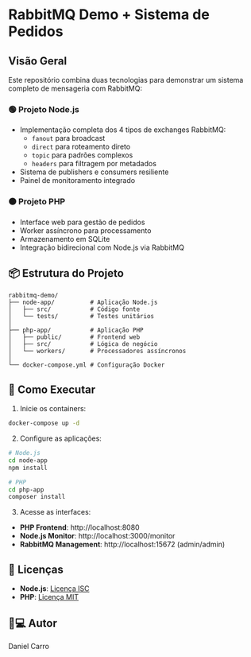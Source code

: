 # RabbitMQ Demo + Sistema de Pedidos

## Visão Geral

Este repositório combina duas tecnologias para demonstrar um sistema completo de mensageria com RabbitMQ:

### 🟢 Projeto Node.js
- Implementação completa dos 4 tipos de exchanges RabbitMQ:
  - `fanout` para broadcast
  - `direct` para roteamento direto
  - `topic` para padrões complexos
  - `headers` para filtragem por metadados
- Sistema de publishers e consumers resiliente
- Painel de monitoramento integrado

### 🟠 Projeto PHP
- Interface web para gestão de pedidos
- Worker assíncrono para processamento
- Armazenamento em SQLite
- Integração bidirecional com Node.js via RabbitMQ

## 📦 Estrutura do Projeto

```
rabbitmq-demo/
├── node-app/          # Aplicação Node.js
│   ├── src/           # Código fonte
│   └── tests/         # Testes unitários
│
├── php-app/           # Aplicação PHP 
│   ├── public/        # Frontend web
│   ├── src/           # Lógica de negócio
│   └── workers/       # Processadores assíncronos
│
└── docker-compose.yml # Configuração Docker
```

## 🚀 Como Executar

1. Inicie os containers:
```bash
docker-compose up -d
```

2. Configure as aplicações:
```bash
# Node.js
cd node-app
npm install

# PHP
cd php-app
composer install
```

3. Acesse as interfaces:
- **PHP Frontend**: http://localhost:8080
- **Node.js Monitor**: http://localhost:3000/monitor
- **RabbitMQ Management**: http://localhost:15672 (admin/admin)

## 📜 Licenças

- **Node.js**: [Licença ISC](https://opensource.org/licenses/ISC)
- **PHP**: [Licença MIT](https://opensource.org/licenses/MIT)

## 👨💻 Autor

Daniel Carro

